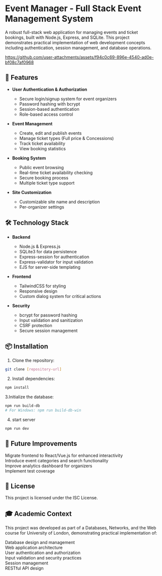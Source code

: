 # Event Manager - Full Stack Event Management System

A robust full-stack web application for managing events and ticket bookings, built with Node.js, Express, and SQLite. This project demonstrates practical implementation of web development concepts including authentication, session management, and database operations.



https://github.com/user-attachments/assets/f94c0c69-896e-4540-ad0e-bf08c7af0968



## 🚀 Features

- **User Authentication & Authorization**

  - Secure login/signup system for event organizers
  - Password hashing with bcrypt
  - Session-based authentication
  - Role-based access control

- **Event Management**

  - Create, edit and publish events
  - Manage ticket types (Full price & Concessions)
  - Track ticket availability
  - View booking statistics

- **Booking System**

  - Public event browsing
  - Real-time ticket availability checking
  - Secure booking process
  - Multiple ticket type support

- **Site Customization**
  - Customizable site name and description
  - Per-organizer settings

## 🛠️ Technology Stack

- **Backend**

  - Node.js & Express.js
  - SQLite3 for data persistence
  - Express-session for authentication
  - Express-validator for input validation
  - EJS for server-side templating

- **Frontend**

  - TailwindCSS for styling
  - Responsive design
  - Custom dialog system for critical actions

- **Security**
  - bcrypt for password hashing
  - Input validation and sanitization
  - CSRF protection
  - Secure session management

## 📦 Installation

1. Clone the repository:

```bash
git clone [repository-url]
```

2. Install dependencies:

```bash
npm install
```

3.Initialize the database:

```bash
npm run build-db
# For Windows: npm run build-db-win
```

4. start server

```bash
npm run dev
```
## 🌟 Future Improvements <br>
Migrate frontend to React/Vue.js for enhanced interactivity <br>
Introduce event categories and search functionality <br>
Improve analytics dashboard for organizers <br>
Implement test coverage

## 📝 License
This project is licensed under the ISC License.

## 🎓 Academic Context
This project was developed as part of a Databases, Networks, and the Web course for University of London, demonstrating practical implementation of:

Database design and management <br>
Web application architecture <br>
User authentication and authorization <br>
Input validation and security practices <br>
Session management <br>
RESTful API design <br>
